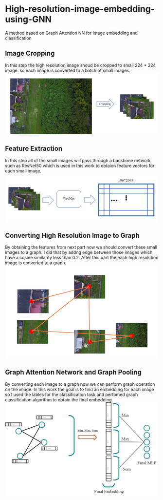 # High-resolution-image-embedding-using-GNN
A method based on Graph Attention NN for image embedding and classification

## Image Cropping
In this step the high resolution image shoud be cropped to small 224 * 224 image. so each image is converted to a batch of small images.
![Alt text](https://github.com/alizindari/High-resolution-image-embedding/blob/main/images/cropping.PNG "Image Cropping")

## Feature Extraction
In this step all of the small images will pass through a backbone network such as ResNet50 which is used in this work to obtaion feature vectors for each small image.
![Alt text](https://github.com/alizindari/High-resolution-image-embedding/blob/main/images/features.PNG "Feature Extraction")

## Converting High Resolution Image to Graph
By obtaining the features from next part now we should convert these small images to a graph. I did that by addng edge between those images which have a cosine similarity less than 0.2. After this part the each high resolution image is converted to a graph.
![Alt text](https://github.com/alizindari/High-resolution-image-embedding/blob/main/images/convert_to_graph.PNG "Image to Graph")

## Graph Attention Network and Graph Pooling
By converting each image to a graph now we can perform graph operation on the image. In this work the goal is to find an embedding for each image so I used the lables for the classification task and perfomed graph classification algorithm to obtain the final embedding.
![Alt text](https://github.com/alizindari/High-resolution-image-embedding/blob/main/images/graph.png "Graph Pooling")

